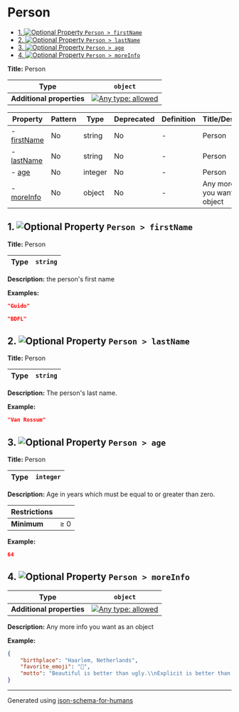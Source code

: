 # Person

- [1. ![Optional](https://img.shields.io/badge/Optional-yellow) Property `Person > firstName`](#firstName)
- [2. ![Optional](https://img.shields.io/badge/Optional-yellow) Property `Person > lastName`](#lastName)
- [3. ![Optional](https://img.shields.io/badge/Optional-yellow) Property `Person > age`](#age)
- [4. ![Optional](https://img.shields.io/badge/Optional-yellow) Property `Person > moreInfo`](#moreInfo)

**Title:** Person

| Type                      | `object`                                                                                                                          |
| ------------------------- | --------------------------------------------------------------------------------------------------------------------------------- |
| **Additional properties** | [![Any type: allowed](https://img.shields.io/badge/Any%20type-allowed-green)](# "Additional Properties of any type are allowed.") |

| Property                   | Pattern | Type    | Deprecated | Definition | Title/Description                   |
| -------------------------- | ------- | ------- | ---------- | ---------- | ----------------------------------- |
| - [firstName](#firstName ) | No      | string  | No         | -          | Person                              |
| - [lastName](#lastName )   | No      | string  | No         | -          | Person                              |
| - [age](#age )             | No      | integer | No         | -          | Person                              |
| - [moreInfo](#moreInfo )   | No      | object  | No         | -          | Any more info you want as an object |

## <a name="firstName"></a>1. ![Optional](https://img.shields.io/badge/Optional-yellow) Property `Person > firstName`

**Title:** Person

| Type | `string` |
| ---- | -------- |

**Description:** the person's first name

**Examples:** 

```json
"Guido"
```

```json
"BDFL"
```

## <a name="lastName"></a>2. ![Optional](https://img.shields.io/badge/Optional-yellow) Property `Person > lastName`

**Title:** Person

| Type | `string` |
| ---- | -------- |

**Description:** The person's last name.

**Example:** 

```json
"Van Rossum"
```

## <a name="age"></a>3. ![Optional](https://img.shields.io/badge/Optional-yellow) Property `Person > age`

**Title:** Person

| Type | `integer` |
| ---- | --------- |

**Description:** Age in years which must be equal to or greater than zero.

| Restrictions |        |
| ------------ | ------ |
| **Minimum**  | &ge; 0 |

**Example:** 

```json
64
```

## <a name="moreInfo"></a>4. ![Optional](https://img.shields.io/badge/Optional-yellow) Property `Person > moreInfo`

| Type                      | `object`                                                                                                                          |
| ------------------------- | --------------------------------------------------------------------------------------------------------------------------------- |
| **Additional properties** | [![Any type: allowed](https://img.shields.io/badge/Any%20type-allowed-green)](# "Additional Properties of any type are allowed.") |

**Description:** Any more info you want as an object

**Example:** 

```json
{
    "birthplace": "Haarlem, Netherlands",
    "favorite_emoji": "🐍",
    "motto": "Beautiful is better than ugly.\\nExplicit is better than implicit.\\nSimple is better than complex.\\nComplex is better than complicated.\\nFlat is better than nested.\\nSparse is better than dense.\\nReadability counts.\\nSpecial cases aren't special enough to break the rules.\\nAlthough practicality beats purity.\\nErrors should never pass silently.\\nUnless explicitly silenced.\\nIn the face of ambiguity, refuse the temptation to guess.\\nThere should be one-- and preferably only one --obvious way to do it.\\nAlthough that way may not be obvious at first unless you're Dutch.\\nNow is better than never.\\nAlthough never is often better than *right* now.\\nIf the implementation is hard to explain, it's a bad idea.\\nIf the implementation is easy to explain, it may be a good idea.\\nNamespaces are one honking great idea -- let's do more of those!"
}
```

----------------------------------------------------------------------------------------------------------------------------
Generated using [json-schema-for-humans](https://github.com/coveooss/json-schema-for-humans)
